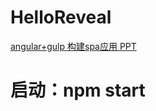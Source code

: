 # HelloReveal
[angular+gulp 构建spa应用 PPT](https://zhangtaon.github.io/HelloReveal/)

# 启动：npm start   
